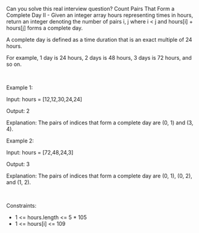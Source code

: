 Can you solve this real interview question? Count Pairs That Form a Complete Day II - Given an integer array hours representing times in hours, return an integer denoting the number of pairs i, j where i < j and hours[i] + hours[j] forms a complete day.

A complete day is defined as a time duration that is an exact multiple of 24 hours.

For example, 1 day is 24 hours, 2 days is 48 hours, 3 days is 72 hours, and so on.

 

Example 1:

Input: hours = [12,12,30,24,24]

Output: 2

Explanation: The pairs of indices that form a complete day are (0, 1) and (3, 4).

Example 2:

Input: hours = [72,48,24,3]

Output: 3

Explanation: The pairs of indices that form a complete day are (0, 1), (0, 2), and (1, 2).

 

Constraints:

 * 1 <= hours.length <= 5 * 105
 * 1 <= hours[i] <= 109
